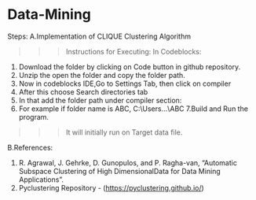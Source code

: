 # Data-Mining
Steps:
A.Implementation of CLIQUE Clustering Algorithm
>>>Instructions for Executing:
>>>In Codeblocks:
1. Download the folder by clicking on Code button in github repository.
2. Unzip the open the folder and copy the folder path.
3. Now in codeblocks IDE,Go to Settings Tab, then click on compiler
4. After this choose Search directories tab 
5. In that add the folder path under compiler section:
6. For example if folder name is ABC,
      C:\Users\...\ABC
7.Build and Run the program.
>>>It will initially run on Target data file.

B.References:
1. R. Agrawal,  J. Gehrke,  D. Gunopulos, and P. Ragha-van, “Automatic Subspace Clustering of High DimensionalData for Data Mining Applications”.
2. Pyclustering Repository - (https://pyclustering.github.io/)
